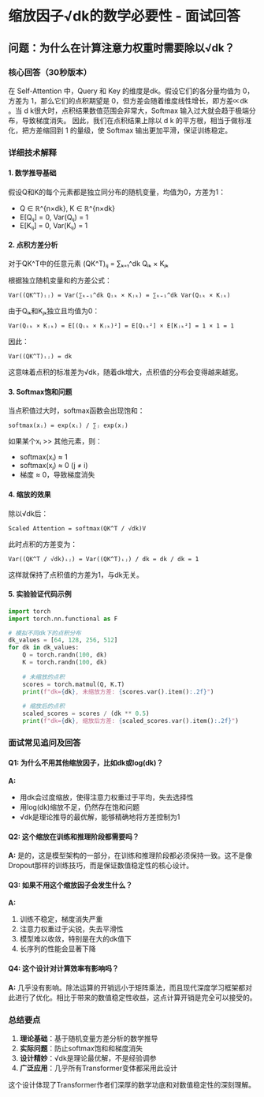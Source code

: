 # 缩放因子√dk的数学必要性 - 面试回答

## 问题：为什么在计算注意力权重时需要除以√dk？

### 核心回答（30秒版本）
在 Self-Attention 中，Query 和 Key 的维度是dk。假设它们的各分量均值为 0，方差为 1，那么它们的点积期望是 0，但方差会随着维度线性增长，即方差∝dk 。当 d k很大时，点积结果数值范围会非常大，Softmax 输入过大就会趋于极端分布，导致梯度消失。
因此，我们在点积结果上除以 d k 的平方根，相当于做标准化，把方差缩回到 1 的量级，使 Softmax 输出更加平滑，保证训练稳定。

### 详细技术解释

#### 1. 数学推导基础
假设Q和K的每个元素都是独立同分布的随机变量，均值为0，方差为1：
- Q ∈ ℝ^{n×dk}, K ∈ ℝ^{n×dk}
- E[Qᵢⱼ] = 0, Var(Qᵢⱼ) = 1
- E[Kᵢⱼ] = 0, Var(Kᵢⱼ) = 1

#### 2. 点积方差分析
对于QK^T中的任意元素 (QK^T)ᵢⱼ = ∑ₖ₌₁^dk Qᵢₖ × Kⱼₖ

根据独立随机变量和的方差公式：
```
Var((QK^T)ᵢⱼ) = Var(∑ₖ₌₁^dk Qᵢₖ × Kⱼₖ) = ∑ₖ₌₁^dk Var(Qᵢₖ × Kⱼₖ)
```

由于Qᵢₖ和Kⱼₖ独立且均值为0：
```
Var(Qᵢₖ × Kⱼₖ) = E[(Qᵢₖ × Kⱼₖ)²] = E[Qᵢₖ²] × E[Kⱼₖ²] = 1 × 1 = 1
```

因此：
```
Var((QK^T)ᵢⱼ) = dk
```

这意味着点积的标准差为√dk，随着dk增大，点积值的分布会变得越来越宽。

#### 3. Softmax饱和问题
当点积值过大时，softmax函数会出现饱和：
```
softmax(xᵢ) = exp(xᵢ) / ∑ⱼ exp(xⱼ)
```

如果某个xᵢ >> 其他元素，则：
- softmax(xᵢ) ≈ 1
- softmax(xⱼ) ≈ 0 (j ≠ i)
- 梯度 ≈ 0，导致梯度消失

#### 4. 缩放的效果
除以√dk后：
```
Scaled Attention = softmax(QK^T / √dk)V
```

此时点积的方差变为：
```
Var((QK^T / √dk)ᵢⱼ) = Var((QK^T)ᵢⱼ) / dk = dk / dk = 1
```

这样就保持了点积值的方差为1，与dk无关。

#### 5. 实验验证代码示例
```python
import torch
import torch.nn.functional as F

# 模拟不同dk下的点积分布
dk_values = [64, 128, 256, 512]
for dk in dk_values:
    Q = torch.randn(100, dk)
    K = torch.randn(100, dk)
    
    # 未缩放的点积
    scores = torch.matmul(Q, K.T)
    print(f"dk={dk}, 未缩放方差: {scores.var().item():.2f}")
    
    # 缩放后的点积
    scaled_scores = scores / (dk ** 0.5)
    print(f"dk={dk}, 缩放后方差: {scaled_scores.var().item():.2f}")
```

### 面试常见追问及回答

#### Q1: 为什么不用其他缩放因子，比如dk或log(dk)？
**A:** 
- 用dk会过度缩放，使得注意力权重过于平均，失去选择性
- 用log(dk)缩放不足，仍然存在饱和问题
- √dk是理论推导的最优解，能够精确地将方差控制为1

#### Q2: 这个缩放在训练和推理阶段都需要吗？
**A:** 是的，这是模型架构的一部分，在训练和推理阶段都必须保持一致。这不是像Dropout那样的训练技巧，而是保证数值稳定性的核心设计。

#### Q3: 如果不用这个缩放因子会发生什么？
**A:** 
1. 训练不稳定，梯度消失严重
2. 注意力权重过于尖锐，失去平滑性
3. 模型难以收敛，特别是在大的dk值下
4. 长序列的性能会显著下降

#### Q4: 这个设计对计算效率有影响吗？
**A:** 几乎没有影响。除法运算的开销远小于矩阵乘法，而且现代深度学习框架都对此进行了优化。相比于带来的数值稳定性收益，这点计算开销是完全可以接受的。

### 总结要点
1. **理论基础**：基于随机变量方差分析的数学推导
2. **实际问题**：防止softmax饱和和梯度消失
3. **设计精妙**：√dk是理论最优解，不是经验调参
4. **广泛应用**：几乎所有Transformer变体都采用此设计

这个设计体现了Transformer作者们深厚的数学功底和对数值稳定性的深刻理解。
